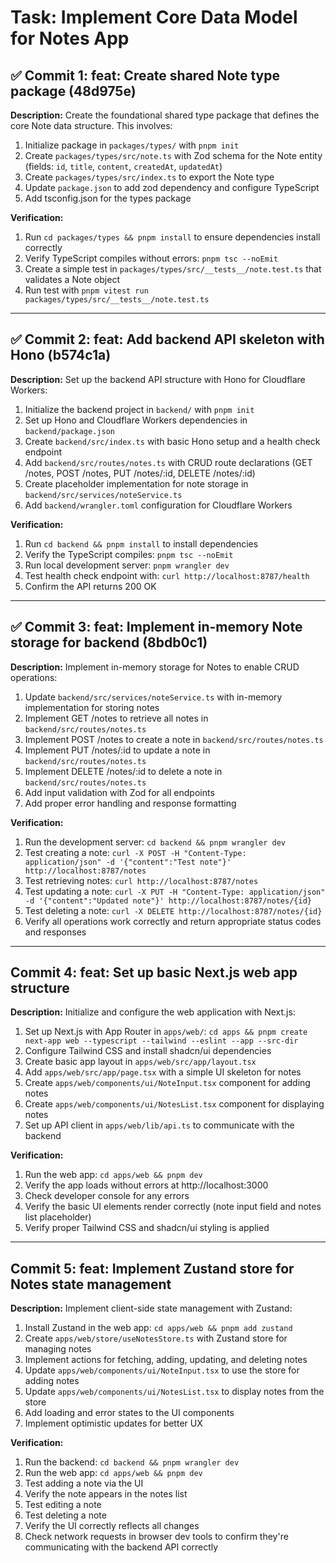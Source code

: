 # Task: Implement Core Data Model for Notes App

## ✅ Commit 1: feat: Create shared Note type package (48d975e)

**Description:**
Create the foundational shared type package that defines the core Note data structure. This involves:
1. Initialize package in `packages/types/` with `pnpm init`
2. Create `packages/types/src/note.ts` with Zod schema for the Note entity (fields: `id`, `title`, `content`, `createdAt`, `updatedAt`)
3. Create `packages/types/src/index.ts` to export the Note type
4. Update `package.json` to add zod dependency and configure TypeScript
5. Add tsconfig.json for the types package

**Verification:**
1. Run `cd packages/types && pnpm install` to ensure dependencies install correctly
2. Verify TypeScript compiles without errors: `pnpm tsc --noEmit`
3. Create a simple test in `packages/types/src/__tests__/note.test.ts` that validates a Note object
4. Run test with `pnpm vitest run packages/types/src/__tests__/note.test.ts`

---

## ✅ Commit 2: feat: Add backend API skeleton with Hono (b574c1a)

**Description:**
Set up the backend API structure with Hono for Cloudflare Workers:
1. Initialize the backend project in `backend/` with `pnpm init`
2. Set up Hono and Cloudflare Workers dependencies in `backend/package.json`
3. Create `backend/src/index.ts` with basic Hono setup and a health check endpoint
4. Add `backend/src/routes/notes.ts` with CRUD route declarations (GET /notes, POST /notes, PUT /notes/:id, DELETE /notes/:id)
5. Create placeholder implementation for note storage in `backend/src/services/noteService.ts`
6. Add `backend/wrangler.toml` configuration for Cloudflare Workers

**Verification:**
1. Run `cd backend && pnpm install` to install dependencies
2. Verify the TypeScript compiles: `pnpm tsc --noEmit`
3. Run local development server: `pnpm wrangler dev`
4. Test health check endpoint with: `curl http://localhost:8787/health`
5. Confirm the API returns 200 OK

---

## ✅ Commit 3: feat: Implement in-memory Note storage for backend (8bdb0c1)

**Description:**
Implement in-memory storage for Notes to enable CRUD operations:
1. Update `backend/src/services/noteService.ts` with in-memory implementation for storing notes
2. Implement GET /notes to retrieve all notes in `backend/src/routes/notes.ts`
3. Implement POST /notes to create a note in `backend/src/routes/notes.ts`
4. Implement PUT /notes/:id to update a note in `backend/src/routes/notes.ts`
5. Implement DELETE /notes/:id to delete a note in `backend/src/routes/notes.ts`
6. Add input validation with Zod for all endpoints
7. Add proper error handling and response formatting

**Verification:**
1. Run the development server: `cd backend && pnpm wrangler dev`
2. Test creating a note: `curl -X POST -H "Content-Type: application/json" -d '{"content":"Test note"}' http://localhost:8787/notes`
3. Test retrieving notes: `curl http://localhost:8787/notes`
4. Test updating a note: `curl -X PUT -H "Content-Type: application/json" -d '{"content":"Updated note"}' http://localhost:8787/notes/{id}`
5. Test deleting a note: `curl -X DELETE http://localhost:8787/notes/{id}`
6. Verify all operations work correctly and return appropriate status codes and responses

---

## Commit 4: feat: Set up basic Next.js web app structure

**Description:**
Initialize and configure the web application with Next.js:
1. Set up Next.js with App Router in `apps/web/`: `cd apps && pnpm create next-app web --typescript --tailwind --eslint --app --src-dir`
2. Configure Tailwind CSS and install shadcn/ui dependencies
3. Create basic app layout in `apps/web/src/app/layout.tsx`
4. Add `apps/web/src/app/page.tsx` with a simple UI skeleton for notes
5. Create `apps/web/components/ui/NoteInput.tsx` component for adding notes
6. Create `apps/web/components/ui/NotesList.tsx` component for displaying notes
7. Set up API client in `apps/web/lib/api.ts` to communicate with the backend

**Verification:**
1. Run the web app: `cd apps/web && pnpm dev`
2. Verify the app loads without errors at http://localhost:3000
3. Check developer console for any errors
4. Verify the basic UI elements render correctly (note input field and notes list placeholder)
5. Verify proper Tailwind CSS and shadcn/ui styling is applied

---

## Commit 5: feat: Implement Zustand store for Notes state management

**Description:**
Implement client-side state management with Zustand:
1. Install Zustand in the web app: `cd apps/web && pnpm add zustand`
2. Create `apps/web/store/useNotesStore.ts` with Zustand store for managing notes
3. Implement actions for fetching, adding, updating, and deleting notes
4. Update `apps/web/components/ui/NoteInput.tsx` to use the store for adding notes
5. Update `apps/web/components/ui/NotesList.tsx` to display notes from the store
6. Add loading and error states to the UI components
7. Implement optimistic updates for better UX

**Verification:**
1. Run the backend: `cd backend && pnpm wrangler dev`
2. Run the web app: `cd apps/web && pnpm dev`
3. Test adding a note via the UI
4. Verify the note appears in the notes list
5. Test editing a note
6. Test deleting a note
7. Verify the UI correctly reflects all changes
8. Check network requests in browser dev tools to confirm they're communicating with the backend API correctly 